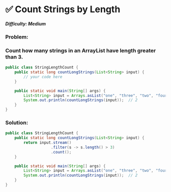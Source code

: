 # ✅ Count Strings by Length

***Difficulty: Medium***
### Problem:
### Count how many strings in an ArrayList have length greater than 3.

```java
public class StringLengthCount {
    public static long countLongStrings(List<String> input) {
        // your code here
    }

    public static void main(String[] args) {
        List<String> input = Arrays.asList("one", "three", "two", "four", "yes");
        System.out.println(countLongStrings(input));  // 2
    }
}
```

### Solution:

```java
public class StringLengthCount {
    public static long countLongStrings(List<String> input) {
        return input.stream()
                    .filter(s -> s.length() > 3)
                    .count();
    }

    public static void main(String[] args) {
        List<String> input = Arrays.asList("one", "three", "two", "four", "yes");
        System.out.println(countLongStrings(input));  // 2
    }
}
```